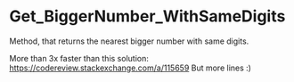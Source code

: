 # Get_BiggerNumber_WithSameDigits
Method, that returns the nearest bigger number with same digits.

More than 3x faster than this solution: https://codereview.stackexchange.com/a/115659
But more lines :)
